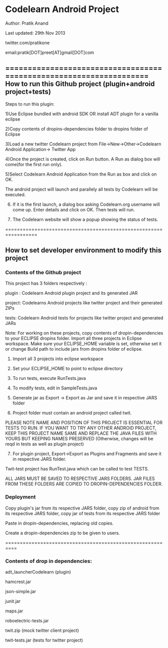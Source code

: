 Codelearn Android Project
==========================

Author: Pratik Anand 

Last updated: 29th Nov 2013

twitter.com/pratikone

email:pratik[DOT]preet[AT]gmail[DOT]com


===================================================================
How to run this Github project (plugin+android project+tests)
---------------------------------------------------------------
Steps to run this plugin:

1)Use Eclipse bundled with android SDK OR install ADT plugin for a vanilla eclipse

2)Copy contents of dropins-dependencies folder to dropins folder of Eclipse

3)Load a new twitter Codelearn project from File->New->Other->Codelearn Android Application-> Twitter App

4)Once the project is created, click on Run button. A Run as dialog box will come(for the first run only).

5)Select Codelearn Android Application from the Run as box and click on OK.

The android project will launch and parallely all tests by Codelearn will be executed.

6) If it is the first launch, a dialog box asking Codelearn.org username will come up. Enter details and click on OK. Then tests will run.

7) The Codelearn website will show a popup showing the status of tests.

=================================================================

How to set developer environment to modify this project
--------------------------------------------------------

### Contents of the Github project
This project has 3 folders respectively :

plugin : Codelearn Android plugin project and its generated JAR

project: Codelearns Android projects like twitter project and their generated ZIPs

tests: Codelearn Android tests for projects like twitter project and generated JARs

Note: For working on these projects, copy contents of dropin-dependencies to your ECLIPSE dropins folder. Import all three projects in Eclipse workspace. Make sure your ECLIPSE_HOME variable is set, otherwise set it or change Build path to include jars from dropins folder of eclipse.

1) Import all 3 projects into eclipse workspace

2) Set your ECLIPSE_HOME to point to eclipse directory

3) To run tests, execute RunTests.java

4) To modify tests, edit in SampleTests.java

5) Generate jar as Export -> Export as Jar and save it in respective JARS folder

6)  Project folder must contain an android project called twit. 

PLEASE NOTE NAME AND POSITION OF THIS PROJECT IS ESSENTIAL FOR TESTS TO RUN. IF YOU WANT TO TRY ANY OTHER ANDROID PROJECT, KEEP THIS PROJECT NAME SAME AND REPLACE THE JAVA FILES WITH YOURS BUT KEEPING NAMES PRESERVED (Otherwise, changes will be reqd in tests as well as plugin project)

7) For plugin project, Export->Export as Plugins and Fragments and save it in respective JARS folder.


Twit-test project has RunTest.java which can be called to test TESTS.

ALL JARS MUST BE SAVED TO RESPECTIVE JARS FOLDERS. JAR FILES FROM THESE FOLDERS ARE COPIED TO DROPIN-DEPENDENCIES FOLDER.

### Deployment

Copy plugin's jar from its respective JARS folder, copy zip of android from its respective JARS folder, copy jar of tests from its respective JARS folder

Paste in dropin-dependencies, replacing old copies.

Create a dropin-dependencies zip to be given to users.



==========================================================

### Contents of drop in dependencies:

adt_launcherCodelearn (plugin)

hamcrest.jar

json-simple.jar

junit.jar

maps.jar

roboelectric-tests.jar

twit.zip (mock twitter client project)

twit-tests.jar (tests for twitter project)


